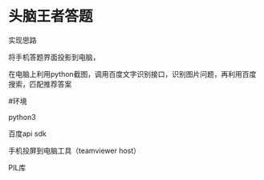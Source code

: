 # 头脑王者答题
实现思路

将手机答题界面投影到电脑，

在电脑上利用python截图，调用百度文字识别接口，识别图片问题，再利用百度搜索，匹配推荐答案

#环境

 python3
 
 百度api sdk
 
 手机投屏到电脑工具（teamviewer host）
 
 PIL库
